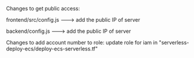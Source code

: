 Changes to get public access:


frontend/src/config.js ---> add the public IP of server 


backend/config.js  ---> add the public IP of server



Changes to add account number to role:
update role for iam in "serverless-deploy-ecs/deploy-ecs-serverless.tf"